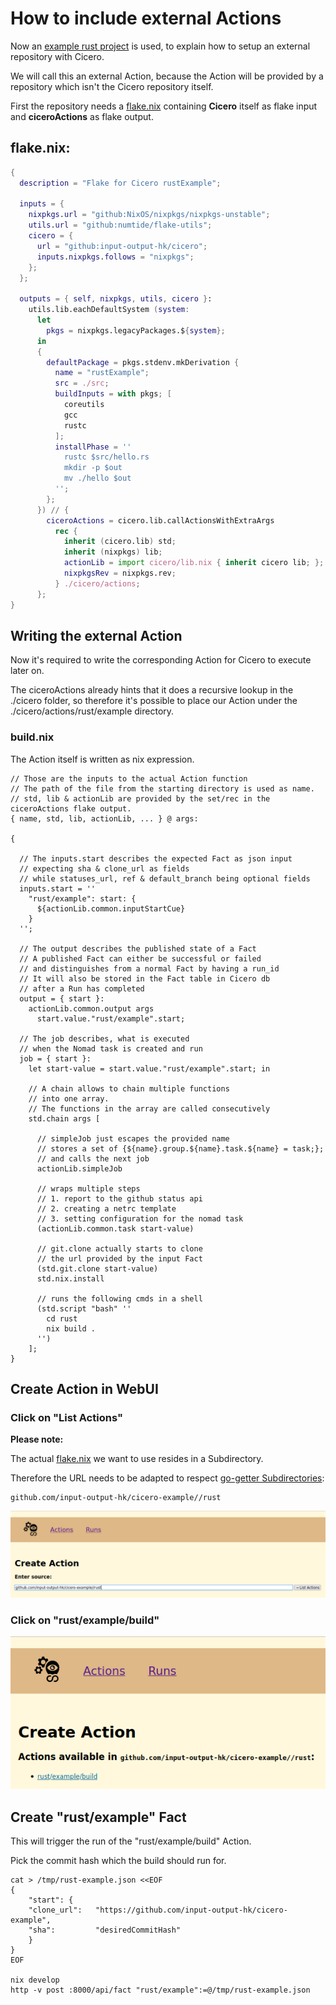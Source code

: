 # How to include external Actions

Now an [example rust project](https://github.com/input-output-hk/cicero-example/tree/main/rust) is used, to explain how to setup an external repository with Cicero.

We will call this an external Action, because the Action will be provided by a repository which isn't the Cicero repository itself.

First the repository needs a [flake.nix](https://github.com/input-output-hk/cicero-example/blob/main/rust/flake.nix) containing **Cicero** itself as flake input and **ciceroActions** as flake output.

## flake.nix:
```nix
{
  description = "Flake for Cicero rustExample";

  inputs = {
    nixpkgs.url = "github:NixOS/nixpkgs/nixpkgs-unstable";
    utils.url = "github:numtide/flake-utils";
    cicero = {
      url = "github:input-output-hk/cicero";
      inputs.nixpkgs.follows = "nixpkgs";
    };
  };

  outputs = { self, nixpkgs, utils, cicero }:
    utils.lib.eachDefaultSystem (system:
      let
        pkgs = nixpkgs.legacyPackages.${system};
      in
      {
        defaultPackage = pkgs.stdenv.mkDerivation {
          name = "rustExample";
          src = ./src;
          buildInputs = with pkgs; [
            coreutils
            gcc
            rustc
          ];
          installPhase = ''
            rustc $src/hello.rs
            mkdir -p $out
            mv ./hello $out
          '';
        };
      }) // {
        ciceroActions = cicero.lib.callActionsWithExtraArgs
          rec {
            inherit (cicero.lib) std;
            inherit (nixpkgs) lib;
            actionLib = import cicero/lib.nix { inherit cicero lib; };
            nixpkgsRev = nixpkgs.rev;
          } ./cicero/actions;
      };
}
```

## Writing the external Action

Now it's required to write the corresponding Action for Cicero to execute later on.

The ciceroActions already hints that it does a recursive lookup in the ./cicero folder, so therefore it's possible to place our Action under the ./cicero/actions/rust/example directory.

### build.nix
The Action itself is written as nix expression.

```
// Those are the inputs to the actual Action function
// The path of the file from the starting directory is used as name.
// std, lib & actionLib are provided by the set/rec in the ciceroActions flake output.
{ name, std, lib, actionLib, ... } @ args:

{

  // The inputs.start describes the expected Fact as json input
  // expecting sha & clone_url as fields
  // while statuses_url, ref & default_branch being optional fields
  inputs.start = ''
    "rust/example": start: {
      ${actionLib.common.inputStartCue}
    }
  '';

  // The output describes the published state of a Fact
  // A published Fact can either be successful or failed
  // and distinguishes from a normal Fact by having a run_id
  // It will also be stored in the Fact table in Cicero db
  // after a Run has completed
  output = { start }:
    actionLib.common.output args
      start.value."rust/example".start;

  // The job describes, what is executed
  // when the Nomad task is created and run
  job = { start }:
    let start-value = start.value."rust/example".start; in

    // A chain allows to chain multiple functions
    // into one array.
    // The functions in the array are called consecutively
    std.chain args [

      // simpleJob just escapes the provided name
      // stores a set of {${name}.group.${name}.task.${name} = task;};
      // and calls the next job
      actionLib.simpleJob

      // wraps multiple steps
      // 1. report to the github status api
      // 2. creating a netrc template
      // 3. setting configuration for the nomad task
      (actionLib.common.task start-value)

      // git.clone actually starts to clone
      // the url provided by the input Fact
      (std.git.clone start-value)
      std.nix.install

      // runs the following cmds in a shell
      (std.script "bash" ''
        cd rust
        nix build .
      '')
    ];
}
```

## Create Action in WebUI

### Click on "List Actions"

**Please note:**

The actual [flake.nix](https://github.com/input-output-hk/cicero-example/blob/main/rust/flake.nix) we want to use resides in a Subdirectory.

Therefore the URL needs to be adapted to respect [go-getter Subdirectories](https://github.com/hashicorp/go-getter#subdirectories):
```
github.com/input-output-hk/cicero-example//rust
```

![Cicero WebUI List rust](./cicero_webui_list_actions_rust.png "Cicero WebUI List rust")

### Click on "rust/example/build"

![Cicero WebUI Create rust](./cicero_webui_create_action_rust.png "Cicero WebUI Create rust")

## Create "rust/example" Fact

This will trigger the run of the "rust/example/build" Action.

Pick the commit hash which the build should run for.

```
cat > /tmp/rust-example.json <<EOF
{
    "start": {
    "clone_url":   "https://github.com/input-output-hk/cicero-example",
    "sha":         "desiredCommitHash"
    }
}
EOF

nix develop
http -v post :8000/api/fact "rust/example":=@/tmp/rust-example.json
```
